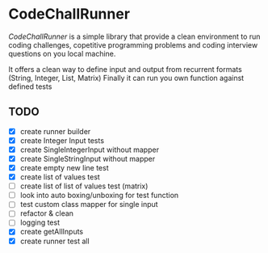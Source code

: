 # CodeChallRunner

*CodeChallRunner* is a simple library that provide a clean environment to run
coding challenges, copetitive programming problems and coding interview questions on you local machine.

It offers a clean way to define input and output from recurrent formats (String, Integer, List, Matrix)
Finally it can run you own function against defined tests

## TODO

- [X] create runner builder
- [X] create Integer Input tests
- [X] create SingleIntegerInput without mapper
- [X] create SingleStringInput without mapper
- [X] create empty new line test
- [X] create list of values test
- [ ] create list of list of values test (matrix)
- [ ] look into auto boxing/unboxing for test function
- [ ] test custom class mapper for single input
- [ ] refactor & clean
- [ ] logging test
- [X] create getAllInputs
- [X] create runner test all
